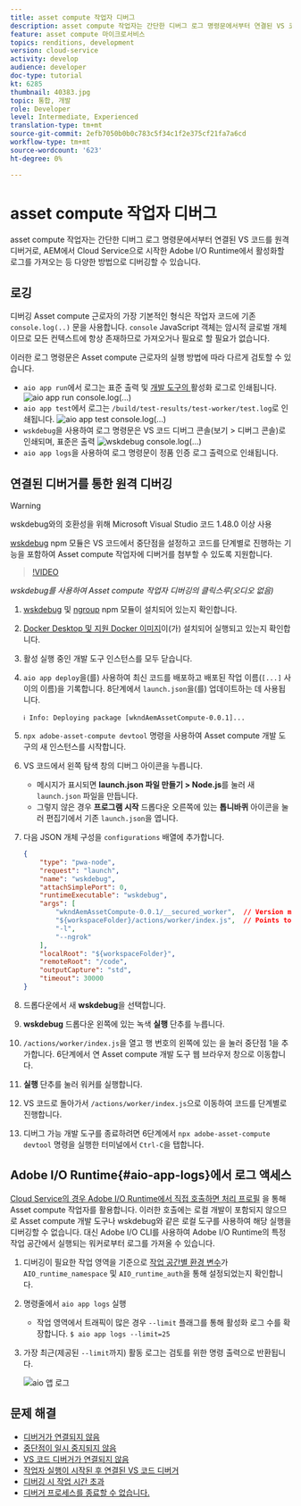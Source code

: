 ```yaml
---
title: asset compute 작업자 디버그
description: asset compute 작업자는 간단한 디버그 로그 명령문에서부터 연결된 VS 코드를 원격 디버거로, AEM에서 Cloud Service으로 시작한 Adobe I/O Runtime에서 활성화할 로그를 가져오는 등 다양한 방법으로 디버깅할 수 있습니다.
feature: asset compute 마이크로서비스
topics: renditions, development
version: cloud-service
activity: develop
audience: developer
doc-type: tutorial
kt: 6285
thumbnail: 40383.jpg
topic: 통합, 개발
role: Developer
level: Intermediate, Experienced
translation-type: tm+mt
source-git-commit: 2efb7050b0b0c783c5f34c1f2e375cf21fa7a6cd
workflow-type: tm+mt
source-wordcount: '623'
ht-degree: 0%

---
```



# asset compute 작업자 디버그

asset compute 작업자는 간단한 디버그 로그 명령문에서부터 연결된 VS 코드를 원격 디버거로, AEM에서 Cloud Service으로 시작한 Adobe I/O Runtime에서 활성화할 로그를 가져오는 등 다양한 방법으로 디버깅할 수 있습니다.

## 로깅

디버깅 Asset compute 근로자의 가장 기본적인 형식은 작업자 코드에 기존 `console.log(..)` 문을 사용합니다. `console` JavaScript 객체는 암시적 글로벌 개체이므로 모든 컨텍스트에 항상 존재하므로 가져오거나 필요로 할 필요가 없습니다.

이러한 로그 명령문은 Asset compute 근로자의 실행 방법에 따라 다르게 검토할 수 있습니다.

+ `aio app run`에서 로그는 표준 출력 및 [개발 도구의 ](../develop/development-tool.md) 활성화 로그로 인쇄됩니다.
   ![aio app run console.log(...)](./assets/debug/console-log__aio-app-run.png)
+ `aio app test`에서 로그는 `/build/test-results/test-worker/test.log`로 인쇄됩니다.
   ![aio app test console.log(...)](./assets/debug/console-log__aio-app-test.png)
+ `wskdebug`을 사용하여 로그 명령문은 VS 코드 디버그 콘솔(보기 > 디버그 콘솔)로 인쇄되며, 표준은 출력
   ![wskdebug console.log(...)](./assets/debug/console-log__wskdebug.png)
+ `aio app logs`을 사용하여 로그 명령문이 정품 인증 로그 출력으로 인쇄됩니다.

## 연결된 디버거를 통한 원격 디버깅

>[!WARNING]
>
>wskdebug와의 호환성을 위해 Microsoft Visual Studio 코드 1.48.0 이상 사용

[wskdebug](https://www.npmjs.com/package/@openwhisk/wskdebug) npm 모듈은 VS 코드에서 중단점을 설정하고 코드를 단계별로 진행하는 기능을 포함하여 Asset compute 작업자에 디버거를 첨부할 수 있도록 지원합니다.

>[!VIDEO](https://video.tv.adobe.com/v/40383/?quality=12&learn=on)

_wskdebug를 사용하여 Asset compute 작업자 디버깅의 클릭스루(오디오 없음)_

1. [wskdebug](../set-up/development-environment.md#wskdebug) 및 [ngroup](../set-up/development-environment.md#ngork) npm 모듈이 설치되어 있는지 확인합니다.
1. [Docker Desktop 및 지원 Docker 이미지](../set-up/development-environment.md#docker)이(가) 설치되어 실행되고 있는지 확인합니다.
1. 활성 실행 중인 개발 도구 인스턴스를 모두 닫습니다.
1. `aio app deploy`을(를) 사용하여 최신 코드를 배포하고 배포된 작업 이름(`[...]` 사이의 이름)을 기록합니다. 8단계에서 `launch.json`을(를) 업데이트하는 데 사용됩니다.

   ```
   ℹ Info: Deploying package [wkndAemAssetCompute-0.0.1]...
   ```

1. `npx adobe-asset-compute devtool` 명령을 사용하여 Asset compute 개발 도구의 새 인스턴스를 시작합니다.
1. VS 코드에서 왼쪽 탐색 창의 디버그 아이콘을 누릅니다.
   + 메시지가 표시되면 __launch.json 파일 만들기 > Node.js__&#x200B;를 눌러 새 `launch.json` 파일을 만듭니다.
   + 그렇지 않은 경우 __프로그램 시작__ 드롭다운 오른쪽에 있는 __톱니바퀴__ 아이콘을 눌러 편집기에서 기존 `launch.json`을 엽니다.
1. 다음 JSON 개체 구성을 `configurations` 배열에 추가합니다.

   ```json
   {
       "type": "pwa-node",
       "request": "launch",
       "name": "wskdebug",
       "attachSimplePort": 0,
       "runtimeExecutable": "wskdebug",
       "args": [
           "wkndAemAssetCompute-0.0.1/__secured_worker",  // Version must match your Asset Compute worker's version
           "${workspaceFolder}/actions/worker/index.js",  // Points to your worker
           "-l",
           "--ngrok"
       ],
       "localRoot": "${workspaceFolder}",
       "remoteRoot": "/code",
       "outputCapture": "std",
       "timeout": 30000
   }
   ```

1. 드롭다운에서 새 __wskdebug__&#x200B;을 선택합니다.
1. __wskdebug__ 드롭다운 왼쪽에 있는 녹색 __실행__ 단추를 누릅니다.
1. `/actions/worker/index.js`을 열고 행 번호의 왼쪽에 있는 을 눌러 중단점 1을 추가합니다. 6단계에서 연 Asset compute 개발 도구 웹 브라우저 창으로 이동합니다.
1. __실행__ 단추를 눌러 워커를 실행합니다.
1. VS 코드로 돌아가서 `/actions/worker/index.js`으로 이동하여 코드를 단계별로 진행합니다.
1. 디버그 가능 개발 도구를 종료하려면 6단계에서 `npx adobe-asset-compute devtool` 명령을 실행한 터미널에서 `Ctrl-C`을 탭합니다.

## Adobe I/O Runtime{#aio-app-logs}에서 로그 액세스

[Cloud Service의 경우 Adobe I/O Runtime에서 직접 호출하면 처리 프로필](../deploy/processing-profiles.md) 을 통해 Asset compute 작업자를 활용합니다. 이러한 호출에는 로컬 개발이 포함되지 않으므로 Asset compute 개발 도구나 wskdebug와 같은 로컬 도구를 사용하여 해당 실행을 디버깅할 수 없습니다. 대신 Adobe I/O CLI를 사용하여 Adobe I/O Runtime의 특정 작업 공간에서 실행되는 워커로부터 로그를 가져올 수 있습니다.

1. 디버깅이 필요한 작업 영역을 기준으로 [작업 공간별 환경 변수](../deploy/runtime.md)가 `AIO_runtime_namespace` 및 `AIO_runtime_auth`을 통해 설정되었는지 확인합니다.
1. 명령줄에서 `aio app logs` 실행
   + 작업 영역에서 트래픽이 많은 경우 `--limit` 플래그를 통해 활성화 로그 수를 확장합니다.
      `$ aio app logs --limit=25`
1. 가장 최근(제공된 `--limit`까지) 활동 로그는 검토를 위한 명령 출력으로 반환됩니다.

   ![aio 앱 로그](./assets/debug/aio-app-logs.png)

## 문제 해결

+ [디버거가 연결되지 않음](../troubleshooting.md#debugger-does-not-attach)
+ [중단점이 일시 중지되지 않음](../troubleshooting.md#breakpoints-no-pausing)
+ [VS 코드 디버거가 연결되지 않음](../troubleshooting.md#vs-code-debugger-not-attached)
+ [작업자 실행이 시작된 후 연결된 VS 코드 디버거](../troubleshooting.md#vs-code-debugger-attached-after-worker-execution-began)
+ [디버깅 시 작업 시간 초과](../troubleshooting.md#worker-times-out-while-debugging)
+ [디버거 프로세스를 종료할 수 없습니다.](../troubleshooting.md#cannot-terminate-debugger-process)
